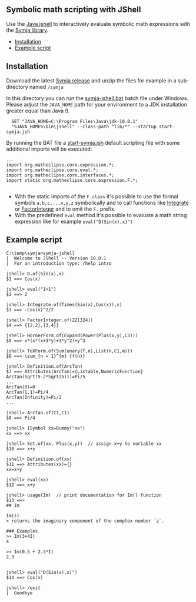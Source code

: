 ## Symbolic math scripting with JShell

Use the [Java jshell](https://docs.oracle.com/javase/10/tools/jshell.htm) to interactively evaluate symbolic math expressions with the [Symja library](https://github.com/axkr/symja_android_library).

- [Installation](#installation)
- [Example script](#example-script)  

## Installation

Download the latest [Symja release](https://github.com/axkr/symja_android_library/releases) and unzip the files for example in  a sub-directory named  `/symja`

In this directory you can run the [symja-jshell.bat](https://github.com/axkr/symja_android_library/blob/master/symja_android_library/symja-jshell.bat) batch file under Windows. Please adjust the `JAVA_HOME` path for your environment to a JDK installation greater equal than Java 9.

```
  SET "JAVA_HOME=C:\Program Files\Java\jdk-10.0.1"
  "%JAVA_HOME%\bin\jshell" --class-path "lib/*" --startup start-symja.jsh
```
  
By running the BAT file a [start-symja.jsh](https://github.com/axkr/symja_android_library/blob/master/symja_android_library/start-symja.jsh) default scripting file with some additional imports will be executed:

```
...
import org.matheclipse.core.expression.*;
import org.matheclipse.core.eval.*;
import org.matheclipse.core.interfaces.*;
import static org.matheclipse.core.expression.F.*;
 
```

* With the static imports of the `F.class` it's possible to use the formal symbols `a,b,c,...x,y,z` symbolically and to call functions like [Integrate](https://github.com/axkr/symja_android_library/blob/master/symja_android_library/doc/functions/Integrate.md) or [FactorInteger](https://github.com/axkr/symja_android_library/blob/master/symja_android_library/doc/functions/FactorInteger.md) and to omit the `F.` prefix. 
* With the predefined `eval` method it's possible to evaluate a math string expression like for example `eval("D(Sin(x),x)")` 

## Example script

 
```
C:\temp\symja>symja-jshell
|  Welcome to JShell -- Version 10.0.1
|  For an introduction type: /help intro

jshell> D.of(Sin(x),x)  
$1 ==> Cos(x)

jshell> eval("1+1")
$2 ==> 2

jshell> Integrate.of(Times(Sin(x),Cos(x)),x)
$3 ==> -Cos(x)^2/2

jshell> FactorInteger.of(ZZ(324))
$4 ==> {{2,2},{3,4}}

jshell> HornerForm.of(Expand(Power(Plus(x,y),C3)))
$5 ==> x*(x*(x+3*y)+3*y^2)+y^3

jshell> TeXForm.of(Sum(unary(f,n),List(n,C1,m)))
$6 ==> \sum_{n = 1}^{m} {f(n)}

jshell> Definition.of(ArcTan)
$7 ==> Attributes(ArcTan)={Listable,NumericFunction}
ArcTan(Sqrt(5-2*Sqrt(5)))=Pi/5
...
ArcTan(0)=0
ArcTan(1,1)=Pi/4
ArcTan(Infinity)=Pi/2
...

jshell> ArcTan.of(C1,C1)
$8 ==> Pi/4

jshell> ISymbol xx=Dummy("xx")
xx ==> xx

jshell> Set.of(xx, Plus(x,y))  // assign x+y to variable xx
$10 ==> x+y

jshell> Definition.of(xx)
$11 ==> Attributes(xx)={}
xx=x+y

jshell> eval(xx)
$12 ==> x+y

jshell> usage(Im)  // print documentation for Im() function
$13 ==>
## Im

Im(z)
> returns the imaginary component of the complex number `z`.

### Examples
>> Im(3+4I)
4

>> Im(0.5 + 2.3*I)
2.3


jshell> eval("D(Sin(x),x)")
$14 ==> Cos(x)

jshell> /exit
|  Goodbye 
```

